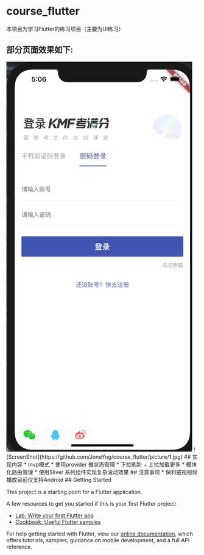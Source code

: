 # course_flutter

本项目为学习Flutter的练习项目（主要为UI练习）

## 部分页面效果如下:
<img src="picture/1.jpg"/>
![ScreenShot](https://github.com/JoneYng/course_flutter/picture/1.jpg)
## 实现内容
* mvp模式
* 使用provider 做状态管理
* 下拉刷新 + 上拉加载更多
* 模块化路由管理
* 使用Sliver 系列组件实现复杂滚动效果
## 注意事项
* 保利威视视频播放目前仅支持Android
## Getting Started

This project is a starting point for a Flutter application.

A few resources to get you started if this is your first Flutter project:

- [Lab: Write your first Flutter app](https://flutter.dev/docs/get-started/codelab)
- [Cookbook: Useful Flutter samples](https://flutter.dev/docs/cookbook)

For help getting started with Flutter, view our
[online documentation](https://flutter.dev/docs), which offers tutorials,
samples, guidance on mobile development, and a full API reference.
